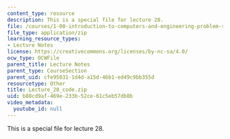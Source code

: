 ```yaml
---
content_type: resource
description: This is a special file for lecture 28.
file: /courses/1-00-introduction-to-computers-and-engineering-problem-solving-spring-2012/b88cd9af469e233b52ce61c5eb57db8b_Lecture_28_code.zip
file_type: application/zip
learning_resource_types:
- Lecture Notes
license: https://creativecommons.org/licenses/by-nc-sa/4.0/
ocw_type: OCWFile
parent_title: Lecture Notes
parent_type: CourseSection
parent_uid: cfe95031-1d4d-a15d-46b1-ed49c9bb355d
resourcetype: Other
title: Lecture_28_code.zip
uid: b88cd9af-469e-233b-52ce-61c5eb57db8b
video_metadata:
  youtube_id: null
---
```

This is a special file for lecture 28.